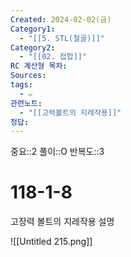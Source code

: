 ```yaml
---
Created: 2024-02-02(금)
Category1:
  - "[[5. STL(철골)]]"
Category2:
  - "[[02. 접합]]"
RC 계산형 목차: 
Sources: 
tags:
  - ✏️
관련노트:
  - "[[고력볼트의 지레작용]]"
정답:
---
```

중요::2
풀이::O
반복도::3

#  118-1-8

고장력 볼트의 지레작용 설명

![[Untitled 215.png]]